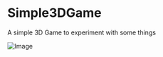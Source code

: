 # Simple3DGame
A simple 3D Game to experiment with some things

![Image](https://i.imgur.com/gW2Bjfr.png)
